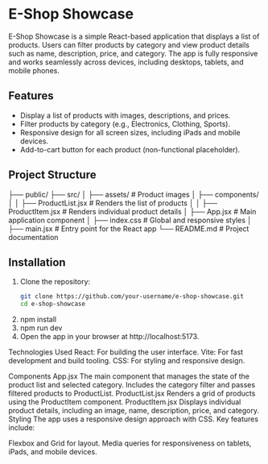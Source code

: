 # E-Shop Showcase

E-Shop Showcase is a simple React-based application that displays a list of products. Users can filter products by category and view product details such as name, description, price, and category. The app is fully responsive and works seamlessly across devices, including desktops, tablets, and mobile phones.

## Features

- Display a list of products with images, descriptions, and prices.
- Filter products by category (e.g., Electronics, Clothing, Sports).
- Responsive design for all screen sizes, including iPads and mobile devices.
- Add-to-cart button for each product (non-functional placeholder).

## Project Structure
├── public/ ├── src/ │ ├── assets/ # Product images │ ├── components/ │ │ ├── ProductList.jsx # Renders the list of products │ │ ├── ProductItem.jsx # Renders individual product details │ ├── App.jsx # Main application component │ ├── index.css # Global and responsive styles │ ├── main.jsx # Entry point for the React app └── README.md # Project documentation


## Installation


1. Clone the repository:
   ```bash
   git clone https://github.com/your-username/e-shop-showcase.git
   cd e-shop-showcase
2. npm install
3. npm run dev
4. Open the app in your browser at http://localhost:5173.

Technologies Used
React: For building the user interface.
Vite: For fast development and build tooling.
CSS: For styling and responsive design.

Components
App.jsx
The main component that manages the state of the product list and selected category.
Includes the category filter and passes filtered products to ProductList.
ProductList.jsx
Renders a grid of products using the ProductItem component.
ProductItem.jsx
Displays individual product details, including an image, name, description, price, and category.
Styling
The app uses a responsive design approach with CSS. Key features include:

Flexbox and Grid for layout.
Media queries for responsiveness on tablets, iPads, and mobile devices.



